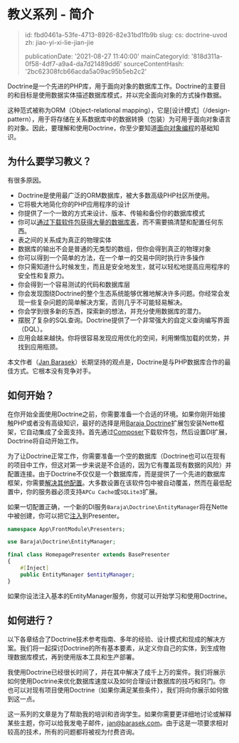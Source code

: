 教义系列 - 简介
=========

> id: fbd0461a-53fe-4713-8926-82e31bd1fb9b
> slug:
> 	cs: doctrine-uvod
> 	zh: jiao-yi-xi-lie-jian-jie
> 
> publicationDate: '2021-08-27 11:40:00'
> mainCategoryId: '818d311a-0f58-4df7-a9a4-da7d21489dd6'
> sourceContentHash: '2bc62308fcb66acda5a09ac95b5eb2c2'

Doctrine是一个先进的PHP库，用于面向对象的数据库工作。Doctrine的主要目的和目标是使用数据实体描述数据库模式，并以完全面向对象的方式操作数据。

这种范式被称为ORM（Object-relational mapping），它是[设计模式]（/design-pattern），用于将存储在关系数据库中的数据转换（包装）为可用于面向对象语言的对象。因此，要理解和使用Doctrine，你至少要知道[面向对象编程](/oop)的基础知识。

为什么要学习教义？
------------------------

有很多原因。

- Doctrine是使用最广泛的ORM数据库，被大多数高级PHP社区所使用。
- 它将极大地简化你的PHP应用程序的设计
- 你提供了一个一致的方式来设计、版本、传输和备份你的数据库模式
- 你可以[通过下载软件包获得大量的数据库表](https://github.com/baraja-core/shop-product)，而不需要搞清楚和配置任何东西。
- 表之间的关系成为真正的物理实体
- 数据库的输出不会是普通的无类型的数组，但你会得到真正的物理对象
- 你可以得到一个简单的方法，在一个单一的交易中同时执行许多操作
- 你只需知道什么时候发生，而且是安全地发生，就可以轻松地提高应用程序的安全性和复原力。
- 你会得到一个容易测试的代码和数据库层
- 你会发现围绕Doctrine的整个生态系统能够优雅地解决许多问题。你经常会发现一些复杂问题的简单解决方案，否则几乎不可能轻易解决。
- 你会学到很多新的东西，探索新的想法，并充分使用数据库的潜力。
- 摆脱了复杂的SQL查询。Doctrine提供了一个非常强大的自定义查询编写界面（DQL）。
- 应用会越来越快。你将很容易发现应用优化的空间，利用懒惰加载的优势，并找到应用瓶颈。

本文作者（[Jan Barasek](https://baraja.cz)）长期坚持的观点是，Doctrine是与PHP数据库合作的最佳方式。它根本没有竞争对手。

如何开始？
----------

在你开始全面使用Doctrine之前，你需要准备一个合适的环境。如果你刚开始接触PHP或者没有高级知识，最好的选择是用[Baraja Doctrine](https://github.com/baraja-core/doctrine)扩展包安装Nette框架，它自动集成了全面支持。首先通过[Composer](/composer)下载软件包，然后设置DI扩展，Doctrine将自动开始工作。

为了让Doctrine正常工作，你需要准备一个空的数据库（Doctrine也可以在现有的项目中工作，但这对第一步来说是不合适的，因为它有覆盖现有数据的风险）并配置连接。由于Doctrine不仅仅是一个数据库库，而是提供了一个先进的数据库框架，你需要[解决其他配置](/configure-connections-with-baraja-doctrine)。大多数设置在该软件包中被自动覆盖，然而在最低配置中，你的服务器必须支持`APCu Cache`或`SQLite3`扩展。

如果一切配置正确，一个新的DI服务`Baraja\Doctrine\EntityManager`将在Nette中被创建，你可以把它[注入](https://doc.nette.org/cs/3.1/di-usage)到Presenter。

```php
namespace App\FrontModule\Presenters;

use Baraja\Doctrine\EntityManager;

final class HomepagePresenter extends BasePresenter
{
	#[Inject]
	public EntityManager $entityManager;
}
```

如果你设法注入基本的EntityManager服务，你就可以开始学习和使用Doctrine。

如何进行？
--------

以下各章结合了Doctrine技术参考指南、多年的经验、设计模式和现成的解决方案。我们将一起探讨Doctrine的所有基本要素，从定义你自己的实体，到生成物理数据库模式，再到使用版本工具和生产部署。

我使用Doctrine已经很长时间了，并在其中解决了成千上万的案件。我们将展示如何使用Doctrine来优化数据库速度以及如何合理设计数据库的技巧和窍门。你也可以对现有项目使用Doctrine（如果你满足某些条件），我们将向你展示如何做到这一点。

这一系列的文章是为了帮助我的培训和咨询学生。如果你需要更详细地讨论或解释某些主题，你可以给我发电子邮件，jan@barasek.com。由于这是一项要求相对较高的技术，所有的问题都将被视为付费咨询。
